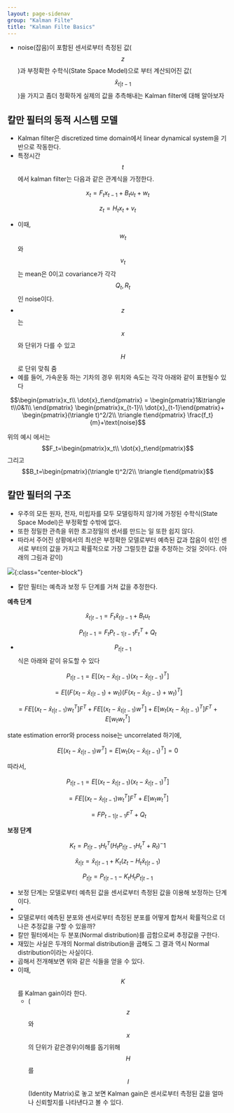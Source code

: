 ```yaml
---
layout: page-sidenav
group: "Kalman Filte"
title: "Kalman Filte Basics"
---
```


- noise(잡음)이 포함된 센서로부터 측정된 값($$z$$)과 부정확한 수학식(State Space Model)으로 부터 계산되어진 값($$\hat{x}_{t\vert t-1}$$)을 가지고 좀더 정확하게 실제의 값을 추측해내는 Kalman filter에 대해 알아보자

칼만 필터의 동적 시스템 모델
------------------------

- Kalman filter은 discretized time domain에서 linear dynamical system을 기반으로 작동한다.
- 특정시간 $$t$$에서 kalman filter는 다음과 같은 관계식을 가정한다.

$$x_t=F_tx_{t-1}+B_tu_t+w_t$$

$$z_t=H_tx_t+v_t$$

- 이때, $$w_t$$와 $$v_t$$는 mean은 0이고 covariance가 각각 $$Q_t,R_t$$인 noise이다.
- $$z$$는 $$x$$와 단위가 다를 수 있고 $$H$$로 단위 맞춰 줌
- 예를 들어, 가속운동 하는 기차의 경우 위치와 속도는 각각 아래와 같이 표현될수 있다

$$\begin{pmatrix}x_t\\ \dot{x}_t\end{pmatrix} =
\begin{pmatrix}1&\triangle t\\0&1\\ \end{pmatrix}
\begin{pmatrix}x_{t-1}\\ \dot{x}_{t-1}\end{pmatrix}+
\begin{pmatrix}(\triangle t)^2/2\\ \triangle t\end{pmatrix}
\frac{f_t}{m}+\text{noise}$$

위의 예시 에서는 $$F_t=\begin{pmatrix}x_t\\ \dot{x}_t\end{pmatrix}$$ 그리고 $$B_t=\begin{pmatrix}(\triangle t)^2/2\\ \triangle t\end{pmatrix}$$

칼만 필터의 구조
--------------

- 우주의 모든 원자, 전자, 미립자를 모두 모델링하지 않기에 가정된 수학식(State Space Model)은 부정확할 수밖에 없다. 
- 또한 정밀한 관측을 위한 초고정밀의 센서를 만드는 일 또한 쉽지 않다.
- 따라서 주어진 상황에서의 최선은 부정확한 모델로부터 예측된 값과 잡음이 섞인 센서로 부터의 값을 가지고 
	확률적으로 가장 그럴듯한 값을 추정하는 것일 것이다. (아래의 그림과 같이)

![]({{site.baseurl}}/images/ml_study/kalman_filter/1.png){:class="center-block"}

- 칼만 필터는 예측과 보정 두 단계를 거쳐 값을 추정한다.

**예측 단계**

$$\hat{x}_{t\vert t-1}=F_t\hat{x}_{t\vert t-1}+B_tu_t$$

$$P_{t\vert t-1}=F_tP_{t-1\vert t-1}F_t^T+Q_t$$

- $$P_{t\vert t-1}$$ 식은 아래와 같이 유도할 수 있다 

$$P_{t\vert t-1}=E[(x_t-\hat{x}_{t\vert t-1})(x_t-\hat{x}_{t\vert t-1})^T]$$

$$=E[(F(x_t-\hat{x}_{t\vert t-1})+w_t)(F(x_t-\hat{x}_{t\vert t-1})+w_t)^T]$$

$$=FE[(x_t-\hat{x}_{t\vert t-1})w_t^T]F^T+FE[(x_t-\hat{x}_{t\vert t-1})w^T]+E[w_t(x_t-\hat{x}_{t\vert t-1})^T]F^T+E[w_tw_t^T]$$

state estimation error와 process noise는 uncorrelated 하기에,

$$E[(x_t-\hat{x}_{t\vert t-1})w^T]=E[w_t(x_t-\hat{x}_{t\vert t-1})^T]=0$$

따라서,

$$P_{t\vert t-1}=E[(x_t-\hat{x}_{t\vert t-1})(x_t-\hat{x}_{t\vert t-1})^T]$$

$$=FE[(x_t-\hat{x}_{t\vert t-1})w_t^T]F^T+E[w_tw_t^T]$$

$$=FP_{t-1\vert t-1}F^T+Q_t$$

**보정 단계**

$$K_t=P_{t|t-1}H_t^T(H_tP_{t|t-1}H_t^T+R_t)^-1$$

$$\hat{x}_{t|t}=\hat{x}_{t|t-1}+K_t(z_t-H_t\hat{x}_{t|t-1})$$

$$P_{t|t}=P_{t|t-1}-K_tH_tP_{t|t-1}$$

- 보정 단계는 모델로부터 예측된 값을 센서로부터 측정된 값을 이용해 보정하는 단계이다.
- 
- 모델로부터 예측된 분포와 센서로부터 측정된 분포를 어떻게 합쳐서 확률적으로 더 나은 추정값을 구할 수 있을까?
- 칼만 필터에서는 두 분포(Normal distribution)를 곱함으로써 추정값을 구한다.
- 재밌는 사실은 두개의 Normal distribution을 곱해도 그 결과 역시 Normal distribution이라는 사실이다.
- 곱해서 전개해보면 위와 같은 식들을 얻을 수 있다.
- 이때, $$K$$를 Kalman gain이라 한다.
	- ($$z$$와 $$x$$의 단위가 같은경우)이해를 돕기위해 $$H$$를 $$I$$ (Identity Matrix)로 놓고 보면 Kalman gain은 센서로부터 측정된 값을 얼마나 신뢰할지를 나타낸다고 볼 수 있다.



